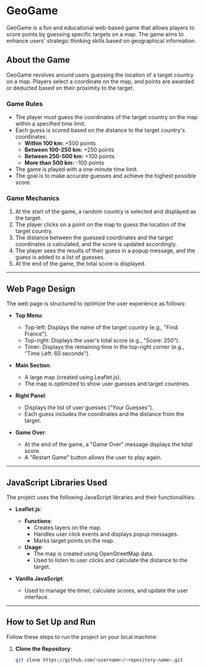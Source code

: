 # GeoGame

GeoGame is a fun and educational web-based game that allows players to score points by guessing specific targets on a map. The game aims to enhance users' strategic thinking skills based on geographical information.

## About the Game

GeoGame revolves around users guessing the location of a target country on a map. Players select a coordinate on the map, and points are awarded or deducted based on their proximity to the target.

### Game Rules

- The player must guess the coordinates of the target country on the map within a specified time limit.
- Each guess is scored based on the distance to the target country's coordinates:
  - **Within 100 km:** +500 points
  - **Between 100-250 km:** +250 points
  - **Between 250-500 km:** +100 points
  - **More than 500 km:** -100 points
- The game is played with a one-minute time limit.
- The goal is to make accurate guesses and achieve the highest possible score.

### Game Mechanics

1. At the start of the game, a random country is selected and displayed as the target.
2. The player clicks on a point on the map to guess the location of the target country.
3. The distance between the guessed coordinates and the target coordinates is calculated, and the score is updated accordingly.
4. The player sees the results of their guess in a popup message, and the guess is added to a list of guesses.
5. At the end of the game, the total score is displayed.

---

## Web Page Design

The web page is structured to optimize the user experience as follows:

- **Top Menu**:
  - Top-left: Displays the name of the target country (e.g., "Find: France").
  - Top-right: Displays the user's total score (e.g., "Score: 250").
  - Timer: Displays the remaining time in the top-right corner (e.g., "Time Left: 60 seconds").

- **Main Section**:
  - A large map (created using Leaflet.js).
  - The map is optimized to show user guesses and target countries.

- **Right Panel**:
  - Displays the list of user guesses ("Your Guesses").
  - Each guess includes the coordinates and the distance from the target.

- **Game Over**:
  - At the end of the game, a "Game Over" message displays the total score.
  - A "Restart Game" button allows the user to play again.

---

## JavaScript Libraries Used

The project uses the following JavaScript libraries and their functionalities:

- **Leaflet.js**:
  - **Functions**:
    - Creates layers on the map.
    - Handles user click events and displays popup messages.
    - Marks target points on the map.
  - **Usage**:
    - The map is created using OpenStreetMap data.
    - Used to listen to user clicks and calculate the distance to the target.

- **Vanilla JavaScript**:
  - Used to manage the timer, calculate scores, and update the user interface.

---

## How to Set Up and Run

Follow these steps to run the project on your local machine:

1. **Clone the Repository**:
   ```bash
   git clone https://github.com/<username>/<repository-name>.git
